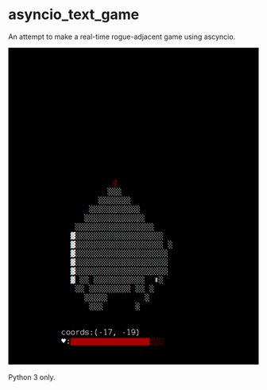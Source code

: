 # asyncio_text_game
An attempt to make a real-time rogue-adjacent game using ascyncio.

![](circle_of_darkness.gif)

Python 3 only.
